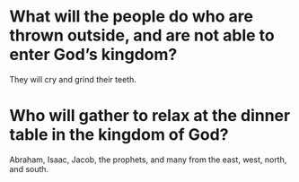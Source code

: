 # What will the people do who are thrown outside, and are not able to enter God’s kingdom?

They will cry and grind their teeth.

# Who will gather to relax at the dinner table in the kingdom of God?

Abraham, Isaac, Jacob, the prophets, and many from the east, west, north, and south.
